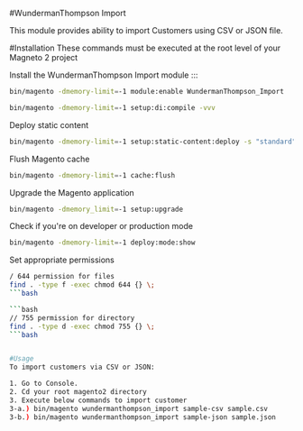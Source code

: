 #WundermanThompson Import

This module provides ability to import Customers using CSV or JSON file. 

#Installation 
These commands must be executed at the root level of your Magneto 2 project

Install the WundermanThompson Import module :::


```bash
bin/magento -dmemory-limit=-1 module:enable WundermanThompson_Import
```

```bash
bin/magento -dmemory-limit=-1 setup:di:compile -vvv
```

Deploy static content
```bash
bin/magento -dmemory-limit=-1 setup:static-content:deploy -s "standard"
```

Flush Magento cache
```bash
bin/magento -dmemory-limit=-1 cache:flush
```

Upgrade the Magento application
```bash
bin/magento -dmemory_limit=-1 setup:upgrade
```

Check if you're on developer or production mode
```bash
bin/magento -dmemory-limit=-1 deploy:mode:show
````

Set appropriate permissions
```bash
/ 644 permission for files
find . -type f -exec chmod 644 {} \; 
```bash

```bash
// 755 permission for directory
find . -type d -exec chmod 755 {} \; 
```bash


#Usage
To import customers via CSV or JSON:

1. Go to Console.
2. Cd your root magento2 directory
3. Execute below commands to import customer
3-a.) bin/magento wundermanthompson_import sample-csv sample.csv
3-b.) bin/magento wundermanthompson_import sample-json sample.json
